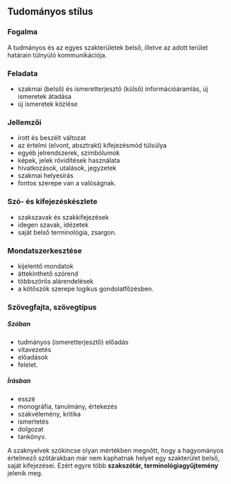 Tudományos stílus
-------------------------------------------

### Fogalma
A tudmányos és az egyes szakterületek belső, illetve az adott terület határain túlnyúló kommunikációja.

### Feladata
* szakmai (belső) és ismeretterjesztő (külső) információáramlás, új ismeretek átadása
* új ismeretek közlése

### Jellemzői
* írott és beszélt változat
* az értelmi (elvont, absztrakt) kifejezésmód túlsúlya
* egyéb jelrendszerek, szimbólumok
* képek, jelek rövidítések használata
* hivatkozások, utalások, jegyzetek
* szakmai helyesírás
* fontos szerepe van a valóságnak.

### Szó- és kifejezéskészlete
* szakszavak és szakkifejezések
* idegen szavak, idézetek
* saját belső terminológia, zsargon.

### Mondatszerkesztése
* kijelentő mondatok
* áttekinthető szórend
* többszörös alárendelések
* a kötőszók szerepe logikus gondolatfőzésben.

### Szövegfajta, szövegtípus
##### Szóban
* tudmányos (ismeretterjesztő) előadás
* vitavezetés
* előadások
* felelet.

##### Írásban
* esszé
* monográfia, tanulmány, értekezés
* szakvélemény, kritika
* ismertetés
* dolgozat
* tankönyv.

A szaknyelvek szókincse olyan mértékben megnőtt, hogy a hagyományos értelmező szótárakban már nem kaphatnak helyet egy szakterület belső, saját kifejezései. Ezért egyre több __szakszótár, terminológiagyűjtemény__ jelenik meg.